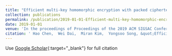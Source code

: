 ```yaml
---
title: "Efficient multi-key homomorphic encryption with packed ciphertexts with application to oblivious neural network inference"
collection: publications
permalink: /publication/2019-01-01-Efficient-multi-key-homomorphic-encryption-with-packed-ciphertexts-with-application-to-oblivious-neural-network-inference
date: 2019-01-01
venue: 'In the proceedings of Proceedings of the 2019 ACM SIGSAC Conference on Computer and Communications Security'
citation: ' Hao Chen,  Wei Dai,  Miran Kim,  Yongsoo Song, &quot;Efficient multi-key homomorphic encryption with packed ciphertexts with application to oblivious neural network inference.&quot; In the proceedings of Proceedings of the 2019 ACM SIGSAC Conference on Computer and Communications Security, 2019.'
---
```

Use [Google Scholar](https://scholar.google.com/scholar?q=Efficient+multi+key+homomorphic+encryption+with+packed+ciphertexts+with+application+to+oblivious+neural+network+inference){:target="_blank"} for full citation